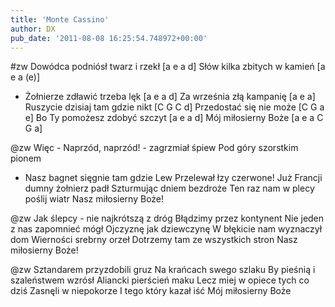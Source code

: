 ```yaml
---
title: 'Monte Cassino'
author: DX
pub_date: '2011-08-08 16:25:54.748972+00:00'
---
```


#zw
Dowódca podniósł twarz i rzekł [a e a d]
Słów kilka zbitych w kamień [a e a (e)]
- Żołnierze zdławić trzeba lęk [a e a d]
Za września złą kampanię [a e a]
Ruszycie dzisiaj tam gdzie nikt [C G C d]
Przedostać się nie może [C G a e]
Bo Ty pomożesz zdobyć szczyt [a e a d]
Mój miłosierny Boże [a e a C G a]

@zw
Więc - Naprzód, naprzód! - zagrzmiał śpiew
Pod góry szorstkim pionem
- Nasz bagnet sięgnie tam gdzie Lew
Przelewał łzy czerwone!
Już Francji dumny żołnierz padł
Szturmując dniem bezdroże
Ten raz nam w plecy poślij wiatr
Nasz miłosierny Boże!

@zw
Jak ślepcy - nie najkrótszą z dróg
Błądzimy przez kontynent
Nie jeden z nas zapomnieć mógł
Ojczyznę jak dziewczynę
W błękicie nam wyznaczył dom
Wierności srebrny orzeł
Dotrzemy tam ze wszystkich stron
Nasz miłosierny Boże!

@zw
Sztandarem przyzdobili gruz
Na krańcach swego szlaku
By pieśnią i szaleństwem wzrósł
Aliancki pierścień maku
Lecz miej w opiece tych co dziś
Zasnęli w niepokorze
I tego który kazał iść
Mój miłosierny Boże